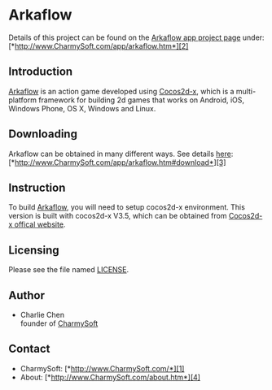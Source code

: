 Arkaflow
========================
Details of this project can be found on the [Arkaflow app project page][2] under:  
[*http://www.CharmySoft.com/app/arkaflow.htm*][2]


Introduction
------------------------
[Arkaflow][2] is an action game developed using [Cocos2d-x](http://www.cocos2d-x.org/), which is a multi-platform framework for building 2d games that works on Android, iOS, Windows Phone, OS X, Windows and Linux.


Downloading
------------------------
Arkaflow can be obtained in many different ways. See details [here][3]:  
[*http://www.CharmySoft.com/app/arkaflow.htm#download*][3]


Instruction
------------------------
To build [Arkaflow][2], you will need to setup cocos2d-x environment. This version is built with cocos2d-x V3.5, which can be obtained from [Cocos2d-x offical website](http://www.cocos2d-x.org/filedown/cocos2d-x-3.5.zip).


Licensing
------------------------
Please see the file named [LICENSE](LICENSE).


Author
------------------------
* Charlie Chen  
	founder of [CharmySoft][1]


Contact
------------------------
* CharmySoft: [*http://www.CharmySoft.com/*][1]  
* About: [*http://www.CharmySoft.com/about.htm*][4]  

[1]: http://www.CharmySoft.com/ "CharmySoft"
[2]: http://www.CharmySoft.com/app/arkaflow.htm "Arkaflow"
[3]: http://www.CharmySoft.com/app/arkaflow.htm#download "Download Arkaflow"
[4]: http://www.CharmySoft.com/about.htm "About CharmySoft"